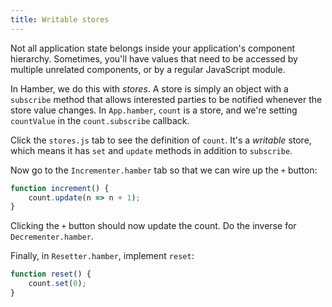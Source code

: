 ```yaml
---
title: Writable stores
---
```


Not all application state belongs inside your application's component hierarchy. Sometimes, you'll have values that need to be accessed by multiple unrelated components, or by a regular JavaScript module.

In Hamber, we do this with *stores*. A store is simply an object with a `subscribe` method that allows interested parties to be notified whenever the store value changes. In `App.hamber`, `count` is a store, and we're setting `countValue` in the `count.subscribe` callback.

Click the `stores.js` tab to see the definition of `count`. It's a *writable* store, which means it has `set` and `update` methods in addition to `subscribe`.

Now go to the `Incrementer.hamber` tab so that we can wire up the `+` button:

```js
function increment() {
	count.update(n => n + 1);
}
```

Clicking the `+` button should now update the count. Do the inverse for `Decrementer.hamber`.

Finally, in `Resetter.hamber`, implement `reset`:

```js
function reset() {
	count.set(0);
}
```
